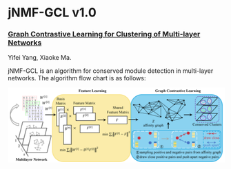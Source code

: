 # jNMF-GCL v1.0

### [Graph Contrastive Learning for Clustering of Multi-layer Networks](https://ieeexplore.ieee.org/abstract/document/10360213/)

Yifei Yang, Xiaoke Ma.

jNMF-GCL is an algorithm for conserved module detection in multi-layer networks. The algorithm flow chart is as follows:

![Markdown Logo](docs/jNMF_GCL.png)